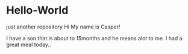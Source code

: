 # Hello-World
just another repository
Hi My name is Casper!

I have a son that is about to 15months and he means alot to me.
I had a great meal today..

